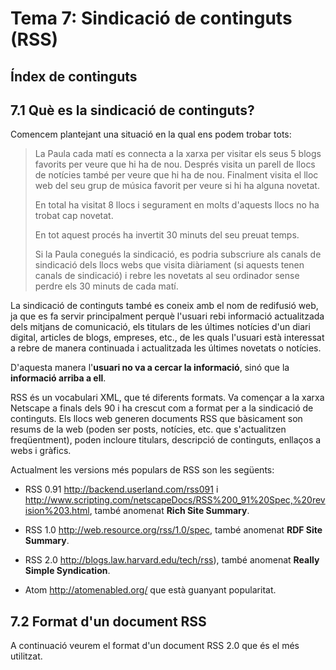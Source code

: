 # Tema 7: Sindicació de continguts (RSS)

[taula de continguts generada des de https://ecotrust-canada.github.io/markdown-toc/]: #

## Índex de continguts

## 7.1 Què es la sindicació de continguts?

Comencem plantejant una situació en la qual ens podem trobar tots:

> La Paula cada matí es connecta a la xarxa per visitar els seus 5 blogs favorits per veure que hi ha de nou. Després visita un parell de llocs de notícies també per veure que hi ha de nou. Finalment visita el lloc web del seu grup de música favorit per veure si hi ha alguna novetat.
>
> En total ha visitat 8 llocs i segurament en molts d'aquests llocs no ha trobat cap novetat.
>
> En tot aquest procés ha invertit 30 minuts del seu preuat temps.
>
> Si la Paula conegués la sindicació, es podria subscriure als canals de sindicació dels llocs webs que visita diàriament (si aquests tenen canals de sindicació) i rebre les novetats al seu ordinador sense perdre els 30 minuts de cada matí.

La sindicació de continguts també es coneix amb el nom de redifusió web, ja que es fa servir principalment perquè l'usuari rebi informació actualitzada dels mitjans de comunicació, els titulars de les últimes notícies d'un diari digital, articles de blogs, empreses, etc., de les quals l'usuari està interessat a rebre de manera continuada i actualitzada les últimes novetats o notícies.

D'aquesta manera l'**usuari no va a cercar la informació**, sinó que la **informació arriba a ell**.

RSS és un vocabulari XML, que té diferents formats. Va començar a la xarxa Netscape a finals dels 90 i ha crescut com a format per a la sindicació de continguts. Els llocs web generen documents RSS que bàsicament son resums de la web (poden ser posts, notícies, etc. que s'actualitzen freqüentment), poden incloure titulars, descripció de continguts, enllaços a webs i gràfics.

Actualment les versions més populars de RSS son les següents:

* RSS 0.91 http://backend.userland.com/rss091 i http://www.scripting.com/netscapeDocs/RSS%200_91%20Spec,%20revision%203.html, també anomenat **Rich Site Summary**.

* RSS 1.0 http://web.resource.org/rss/1.0/spec, també anomenat **RDF Site Summary**.

* RSS 2.0 http://blogs.law.harvard.edu/tech/rss), també anomenat **Really Simple Syndication**.

* Atom http://atomenabled.org/ que està guanyant popularitat.

## 7.2 Format d'un document RSS

A continuació veurem el format d'un document RSS 2.0 que és el més utilitzat.

